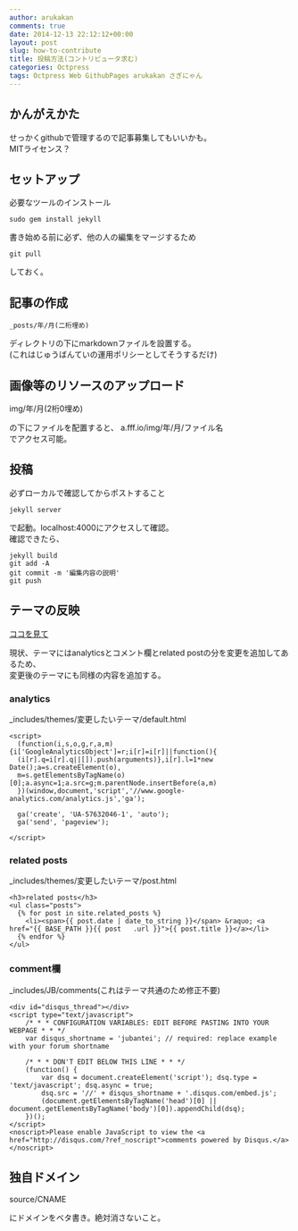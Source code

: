 ```yaml
---
author: arukakan
comments: true
date: 2014-12-13 22:12:12+00:00
layout: post
slug: how-to-contribute
title: 投稿方法(コントリビュータ求む)
categories: Octpress
tags: Octpress Web GithubPages arukakan さぎにゃん
---
```


## かんがえかた

せっかくgithubで管理するので記事募集してもいいかも。  
MITライセンス？ 

## セットアップ

必要なツールのインストール

	sudo gem install jekyll

書き始める前に必ず、他の人の編集をマージするため

	git pull

しておく。

## 記事の作成

	_posts/年/月(二桁埋め)

ディレクトリの下にmarkdownファイルを設置する。  
(これはじゅうばんていの運用ポリシーとしてそうするだけ)

## 画像等のリソースのアップロード

img/年/月(2桁0埋め)

の下にファイルを配置すると、
a.fff.io/img/年/月/ファイル名  
でアクセス可能。

## 投稿

必ずローカルで確認してからポストすること

	jekyll server

で起動。localhost:4000にアクセスして確認。  
確認できたら、

	jekyll build
	git add -A
	git commit -m '編集内容の説明'
	git push

## テーマの反映

[ココを見て](http://jekyllbootstrap.com/usage/jekyll-theming.html)  

現状、テーマにはanalyticsとコメント欄とrelated postの分を変更を追加してあるため、  
変更後のテーマにも同様の内容を追加する。  

### analytics

_includes/themes/変更したいテーマ/default.html

    <script>
      (function(i,s,o,g,r,a,m){i['GoogleAnalyticsObject']=r;i[r]=i[r]||function(){
      (i[r].q=i[r].q||[]).push(arguments)},i[r].l=1*new Date();a=s.createElement(o),
      m=s.getElementsByTagName(o)[0];a.async=1;a.src=g;m.parentNode.insertBefore(a,m)
      })(window,document,'script','//www.google-analytics.com/analytics.js','ga');
    
      ga('create', 'UA-57632046-1', 'auto');
      ga('send', 'pageview');
    
    </script>

### related posts

_includes/themes/変更したいテーマ/post.html

	<h3>related posts</h3>
	<ul class="posts">
	  {% for post in site.related_posts %}
	    <li><span>{{ post.date | date_to_string }}</span> &raquo; <a href="{{ BASE_PATH }}{{ post	.url }}">{{ post.title }}</a></li>
	  {% endfor %}
	</ul>

### comment欄

_includes/JB/comments(これはテーマ共通のため修正不要)

	<div id="disqus_thread"></div>
    <script type="text/javascript">
        /* * * CONFIGURATION VARIABLES: EDIT BEFORE PASTING INTO YOUR WEBPAGE * * */
        var disqus_shortname = 'jubantei'; // required: replace example with your forum shortname

        /* * * DON'T EDIT BELOW THIS LINE * * */
        (function() {
            var dsq = document.createElement('script'); dsq.type = 'text/javascript'; dsq.async = true;
            dsq.src = '//' + disqus_shortname + '.disqus.com/embed.js';
            (document.getElementsByTagName('head')[0] || document.getElementsByTagName('body')[0]).appendChild(dsq);
        })();
    </script>
    <noscript>Please enable JavaScript to view the <a href="http://disqus.com/?ref_noscript">comments powered by Disqus.</a></noscript>


## 独自ドメイン

source/CNAME

にドメインをベタ書き。絶対消さないこと。












